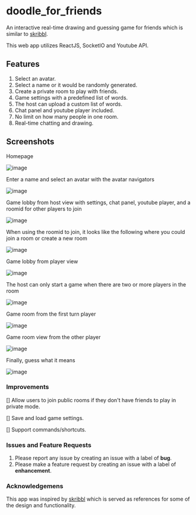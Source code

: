 # doodle_for_friends

An interactive real-time drawing and guessing game for friends which is similar to [skribbl](https://skribbl.io/).

This web app utilizes ReactJS, SocketIO and Youtube API.

## Features

1. Select an avatar.
2. Select a name or it would be randomly generated.
3. Create a private room to play with friends.
4. Game settings with a predefined list of words.
5. The host can upload a custom list of words.
6. Chat panel and youtube player included.
7. No limit on how many people in one room.
8. Real-time chatting and drawing.

## Screenshots

Homepage

![image](https://user-images.githubusercontent.com/7309086/120910521-9f295680-c64d-11eb-91fa-82ed9a9f4633.png)

Enter a name and select an avatar with the avatar navigators

![image](https://user-images.githubusercontent.com/7309086/120910590-18c14480-c64e-11eb-89a8-cd68280a442f.png)

Game lobby from host view with settings, chat panel, youtube player, and a roomid for other players to join

![image](https://user-images.githubusercontent.com/7309086/120910660-95ecb980-c64e-11eb-9ee7-fa7bb698abdf.png)

When using the roomid to join, it looks like the following where you could join a room or create a new room

![image](https://user-images.githubusercontent.com/7309086/120910689-d5b3a100-c64e-11eb-8d9e-c16f8e940e1d.png)

Game lobby from player view

![image](https://user-images.githubusercontent.com/7309086/120935070-076c4c80-c6cf-11eb-8b17-9463723183fb.png)

The host can only start a game when there are two or more players in the room

![image](https://user-images.githubusercontent.com/7309086/120935110-2bc82900-c6cf-11eb-9d25-347914250650.png)

Game room from the first turn player

![image](https://user-images.githubusercontent.com/7309086/120935130-45697080-c6cf-11eb-8a82-880405ec0d86.png)

Game room view from the other player

![image](https://user-images.githubusercontent.com/7309086/120935156-6631c600-c6cf-11eb-8eca-172b01c15f4d.png)

Finally, guess what it means

![image](https://user-images.githubusercontent.com/7309086/120935184-895c7580-c6cf-11eb-9f36-97a74868dd82.png)

### Improvements

[] Allow users to join public rooms if they don't have friends to play in private mode.

[] Save and load game settings.

[] Support commands/shortcuts.

### Issues and Feature Requests

1. Please report any issue by creating an issue with a label of **bug**.
2. Please make a feature request by creating an issue with a label of **enhancement**.

### Acknowledgemens

This app was inspired by [skribbl](https://skribbl.io/) which is served as references for some of the design and functionality.
